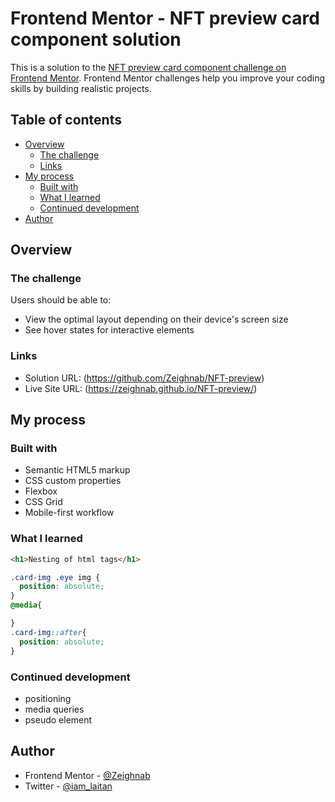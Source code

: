 # Frontend Mentor - NFT preview card component solution

This is a solution to the [NFT preview card component challenge on Frontend Mentor](https://www.frontendmentor.io/challenges/nft-preview-card-component-SbdUL_w0U). Frontend Mentor challenges help you improve your coding skills by building realistic projects. 

## Table of contents

- [Overview](#overview)
  - [The challenge](#the-challenge)
  - [Links](#links)
- [My process](#my-process)
  - [Built with](#built-with)
  - [What I learned](#what-i-learned)
  - [Continued development](#continued-development)
- [Author](#author)

## Overview

### The challenge

Users should be able to:

- View the optimal layout depending on their device's screen size
- See hover states for interactive elements

### Links

- Solution URL: (https://github.com/Zeighnab/NFT-preview)
- Live Site URL: (https://zeighnab.github.io/NFT-preview/)

## My process

### Built with

- Semantic HTML5 markup
- CSS custom properties
- Flexbox
- CSS Grid
- Mobile-first workflow


### What I learned

```html
<h1>Nesting of html tags</h1>
```
```css
.card-img .eye img {
  position: absolute;
}
@media{

}
.card-img::after{
  position: absolute;
}
```

### Continued development

- positioning
- media queries
- pseudo element

## Author
- Frontend Mentor - [@Zeighnab](https://www.frontendmentor.io/profile/Zeighnab)
- Twitter - [@iam_laitan](https://www.twitter.com/iam_laitan)

